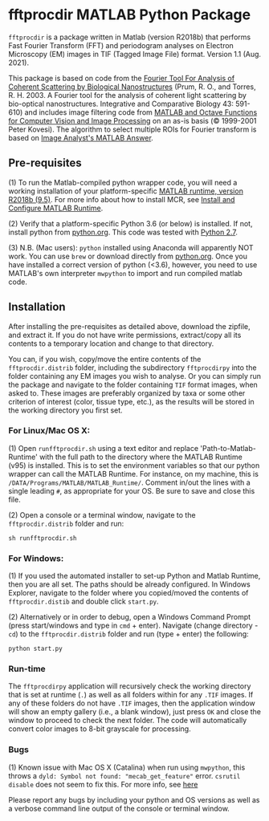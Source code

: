# fftprocdir MATLAB Python Package

`fftprocdir` is a package written in Matlab (version R2018b) that performs Fast Fourier Transform (FFT) and periodogram analyses on Electron Microscopy (EM) images in TIF (Tagged Image File) format. Version 1.1 (Aug. 2021).

This package is based on code from the [Fourier Tool For Analysis of Coherent Scattering by Biological Nanostructures](https://prumlab.yale.edu/research/fourier-tool-analysis-coherent-scattering-biological-nanostructures) (Prum, R. O., and Torres, R. H. 2003. A Fourier tool for the analysis of coherent light scattering by bio-optical nanostructures. Integrative and Comparative Biology 43: 591-610) and includes image filtering code from [MATLAB and Octave Functions for Computer Vision and Image Processing](https://www.peterkovesi.com/matlabfns/) on an as-is basis (&copy; 1999-2001 Peter Kovesi). The algorithm to select multiple ROIs for Fourier transform is based on [Image Analyst's MATLAB Answer](https://www.mathworks.com/matlabcentral/answers/345466-selecting-multiple-regions-of-interest-with-roipoly).


## Pre-requisites

(1) To run the Matlab-compiled python wrapper code, you will need a working installation of your platform-specific [MATLAB
runtime, version R2018b (9.5)](https://www.mathworks.com/products/compiler/matlab-runtime.html). 
For more info about how to install MCR, see [Install and Configure MATLAB Runtime](https://se.mathworks.com/help/compiler/install-the-matlab-runtime.html).

(2) Verify that a platform-specific Python 3.6 (or below) is installed. If not, install python from [python.org](https://www.python.org). 
This code was tested with [Python 2.7](https://www.python.org/downloads/release/python-2718/).

(3) N.B. (Mac users):
`python` installed using Anaconda will apparently NOT work. You can use `brew` or download directly from [python.org](https://www.python.org). 
Once you have installed a correct version of python (<3.6), however, you need to use MATLAB's own interpreter `mwpython` to import and run compiled matlab code. 



## Installation

After installing the pre-requisites as detailed above, download the zipfile, and extract it. If you do not have write permissions, extract/copy all its contents to a temporary location and change to that directory.

You can, if you wish, copy/move the entire contents of the `fftprocdir.distrib` folder, including the subdirectory `fftprocdirpy` into the folder containing any EM images you wish to analyse. Or you can simply run the package and navigate to the folder containing `TIF` format images, when asked to. These images are preferably organized by taxa or some other criterion of interest (color, tissue type, etc.), as the results will be stored in the working directory you first set. 



### For Linux/Mac OS X:

(1) Open `runfftprocdir.sh` using a text editor and replace 'Path-to-Matlab-Runtime' with the full path to the directory where the 
MATLAB Runtime (v95) is installed. This is to set the environment variables so that our python wrapper can call the MATLAB Runtime.
For instance, on my machine, this is `/DATA/Programs/MATLAB/MATLAB_Runtime/`. Comment in/out the lines with a single leading `#`, as appropriate for your OS. 
Be sure to save and close this file.

(2) Open a console or a terminal window, navigate to the `fftprocdir.distrib` folder and run:

```shell
sh runfftprocdir.sh
```


### For Windows:

(1) If you used the automated installer to set-up Python and Matlab Runtime, then you are all set. The paths should be already configured.
In Windows Explorer, navigate to the folder where you copied/moved the contents of `fftprocdir.distib` and double click `start.py`.

(2) Alternatively or in order to debug, open a Windows Command Prompt (press start/windows and type in `cmd` + enter). Navigate (change directory - `cd`) 
to the `fftprocdir.distrib` folder and run (type + enter) the following:
```shell
python start.py
```


### Run-time

The `fftprocdirpy` application will recursively check the working directory that is set at runtime (`.`) as well as all folders within for any `.TIF` images. 
If any of these folders do not have `.TIF` images, then the application window will show an empty gallery (i.e., a blank window), just press `OK` and close the window to proceed to check the next folder. The code will automatically convert color images to 8-bit grayscale for processing.



### Bugs

(1) Known issue with Mac OS X (Catalina)
when run using `mwpython`, this throws a `dyld: Symbol not found: "mecab_get_feature"` error. `csrutil disable` does not seem to fix this.
For more info, see [here](https://www.mathworks.com/matlabcentral/answers/492796-can-t-call-matlab-from-java-code-with-macos-catalina)

Please report any bugs by including your python and OS versions as well as a verbose command line output of the console or terminal window.
